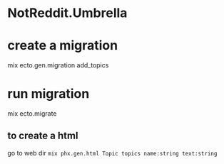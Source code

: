 # NotReddit.Umbrella

# create a migration

mix ecto.gen.migration add_topics

# run migration

mix ecto.migrate

## to create a html

go to web dir
`mix phx.gen.html Topic topics name:string text:string`
